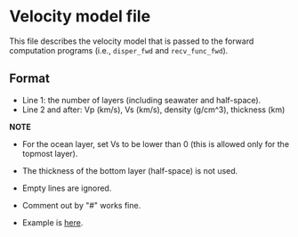 # Velocity model file

This file describes the velocity model that is passed to the forward computation programs (i.e., `disper_fwd` and `recv_func_fwd`).

## Format
* Line 1: the number of layers (including seawater and half-space).
* Line 2 and after: Vp (km/s),  Vs (km/s), density (g/cm^3), thickness (km)

__NOTE__

* For the ocean layer, set Vs to be lower than 0 (this is allowed only for the topmost layer).

* The thickness of the bottom layer (half-space) is not used.

* Empty lines are ignored.

* Comment out by "#" works fine.

* Example is [here](https://github.com/akuhara/SEIS_FILO/blob/master/sample/vmod/vmod.in).


  